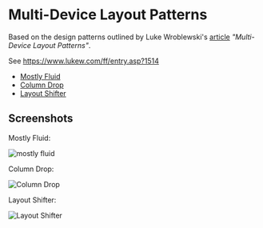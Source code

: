 # Multi-Device Layout Patterns

Based on the design patterns outlined by Luke Wroblewski's [article](https://www.lukew.com/ff/entry.asp?1514) _"Multi-Device Layout Patterns"_.

See https://www.lukew.com/ff/entry.asp?1514

- [Mostly Fluid](https://maxxcrawford.github.io/multi-device-layout-patterns/mostly-fluid)
- [Column Drop](/column-drop)
- [Layout Shifter](/multi-device-layout-patterns/layout-shifter)

## Screenshots

Mostly Fluid:

![mostly fluid](https://static.lukew.com/md-patterns1.png)


Column Drop:

![Column Drop](https://static.lukew.com/md-patterns2.png)

Layout Shifter: 

![Layout Shifter](https://static.lukew.com/md-patterns3.png)
